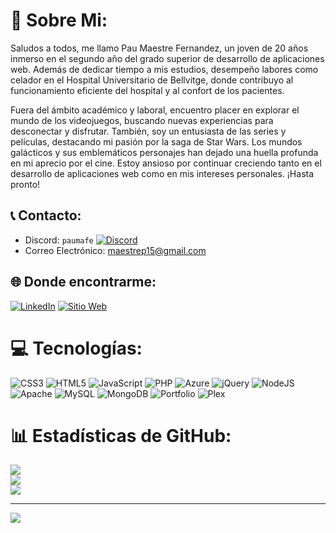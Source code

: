 # 💫 Sobre Mi:
Saludos a todos, me llamo Pau Maestre Fernandez, un joven de 20 años inmerso en el segundo año del grado superior de desarrollo de aplicaciones web. Además de dedicar tiempo a mis estudios, desempeño labores como celador en el Hospital Universitario de Bellvitge, donde contribuyo al funcionamiento eficiente del hospital y al confort de los pacientes.

Fuera del ámbito académico y laboral, encuentro placer en explorar el mundo de los videojuegos, buscando nuevas experiencias para desconectar y disfrutar. También, soy un entusiasta de las series y películas, destacando mi pasión por la saga de Star Wars. Los mundos galácticos y sus emblemáticos personajes han dejado una huella profunda en mi aprecio por el cine. Estoy ansioso por continuar creciendo tanto en el desarrollo de aplicaciones web como en mis intereses personales. ¡Hasta pronto!

## 📞 Contacto:
- Discord: `paumafe` [![Discord](https://img.shields.io/badge/Discord-%237289DA.svg?logo=discord&logoColor=white)](https://discord.gg/paumafe) 
- Correo Electrónico: [maestrep15@gmail.com](mailto:maestrep15@gmail.com)

## 🌐 Donde encontrarme:
[![LinkedIn](https://img.shields.io/badge/LinkedIn-%230077B5.svg?logo=linkedin&logoColor=white)](https://linkedin.com/in/pau-maestre-fernandez) 
[![Sitio Web](https://img.shields.io/badge/Portfolio-000?logo=Bitbucket&logoColor=yellow)](https://paumaestrefernandez.netlify.app/)

# 💻 Tecnologías:
![CSS3](https://img.shields.io/badge/css3-%231572B6.svg?style=plastic&logo=css3&logoColor=white) ![HTML5](https://img.shields.io/badge/html5-%23E34F26.svg?style=plastic&logo=html5&logoColor=white) ![JavaScript](https://img.shields.io/badge/javascript-%23323330.svg?style=plastic&logo=javascript&logoColor=%23F7DF1E) ![PHP](https://img.shields.io/badge/php-%23777BB4.svg?style=plastic&logo=php&logoColor=white) ![Azure](https://img.shields.io/badge/azure-%230072C6.svg?style=plastic&logo=microsoftazure&logoColor=white) ![jQuery](https://img.shields.io/badge/jquery-%230769AD.svg?style=plastic&logo=jquery&logoColor=white) ![NodeJS](https://img.shields.io/badge/node.js-6DA55F?style=plastic&logo=node.js&logoColor=white) ![Apache](https://img.shields.io/badge/apache-%23D42029.svg?style=plastic&logo=apache&logoColor=white) ![MySQL](https://img.shields.io/badge/mysql-%2300000f.svg?style=plastic&logo=mysql&logoColor=white) ![MongoDB](https://img.shields.io/badge/MongoDB-%234ea94b.svg?style=plastic&logo=mongodb&logoColor=white) ![Portfolio](https://img.shields.io/badge/Portfolio-%23000000.svg?style=plastic&logo=firefox&logoColor=#FF7139) ![Plex](https://img.shields.io/badge/plex-%23E5A00D.svg?style=plastic&logo=plex&logoColor=white)
# 📊 Estadísticas de GitHub:
![](https://github-readme-stats.vercel.app/api?username=pmaestre03&theme=dark&hide_border=false&include_all_commits=false&count_private=false)<br/>
![](https://github-readme-streak-stats.herokuapp.com/?user=pmaestre03&theme=dark&hide_border=false)<br/>
![](https://github-readme-stats.vercel.app/api/top-langs/?username=pmaestre03&theme=dark&hide_border=false&include_all_commits=false&count_private=false&layout=compact)

---
[![](https://visitcount.itsvg.in/api?id=pmaestre03&icon=0&color=0)](https://visitcount.itsvg.in)

<!-- Proudly created with GPRM ( https://gprm.itsvg.in ) -->
